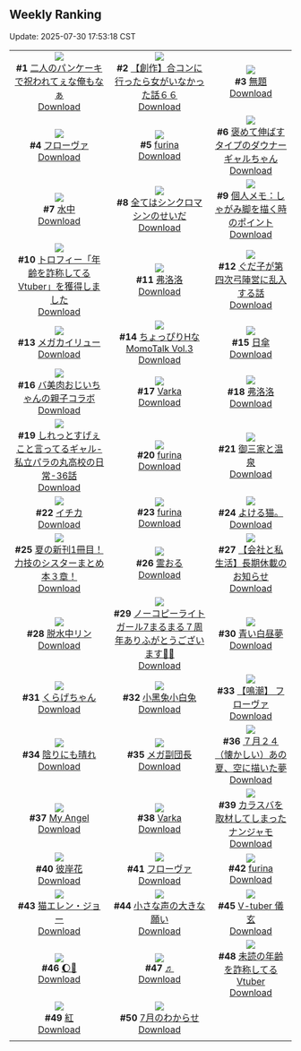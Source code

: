 ## Weekly Ranking
Update: 2025-07-30 17:53:18 CST

|      |      |      |
| :----: | :----: | :----: |
| ![](https://i.pixiv.re/c/240x480/img-master/img/2025/07/23/00/00/24/133004369_p0_master1200.jpg)<br>**#1** [二人のパンケーキで祝われてぇな俺もなぁ](https://www.pixiv.net/artworks/133004369)<br>[Download](https://i.pixiv.re/img-original/img/2025/07/23/00/00/24/133004369_p0.jpg) | ![](https://i.pixiv.re/c/240x480/img-master/img/2025/07/25/00/00/14/133074585_p0_master1200.jpg)<br>**#2** [【創作】合コンに行ったら女がいなかった話６６](https://www.pixiv.net/artworks/133074585)<br>[Download](https://i.pixiv.re/img-original/img/2025/07/25/00/00/14/133074585_p0.png) | ![](https://i.pixiv.re/c/240x480/img-master/img/2025/07/24/00/00/04/133039690_p0_master1200.jpg)<br>**#3** [無題](https://www.pixiv.net/artworks/133039690)<br>[Download](https://i.pixiv.re/img-original/img/2025/07/24/00/00/04/133039690_p0.jpg) |
| ![](https://i.pixiv.re/c/240x480/img-master/img/2025/07/24/20/00/05/133064596_p0_master1200.jpg)<br>**#4** [フローヴァ](https://www.pixiv.net/artworks/133064596)<br>[Download](https://i.pixiv.re/img-original/img/2025/07/24/20/00/05/133064596_p0.png) | ![](https://i.pixiv.re/c/240x480/img-master/img/2025/07/24/00/17/57/133040814_p0_master1200.jpg)<br>**#5** [furina](https://www.pixiv.net/artworks/133040814)<br>[Download](https://i.pixiv.re/img-original/img/2025/07/24/00/17/57/133040814_p0.png) | ![](https://i.pixiv.re/c/240x480/img-master/img/2025/07/23/00/00/11/133004280_p0_master1200.jpg)<br>**#6** [褒めて伸ばすタイプのダウナーギャルちゃん](https://www.pixiv.net/artworks/133004280)<br>[Download](https://i.pixiv.re/img-original/img/2025/07/23/00/00/11/133004280_p0.png) |
| ![](https://i.pixiv.re/c/240x480/img-master/img/2025/07/25/00/00/13/133074580_p0_master1200.jpg)<br>**#7** [水中](https://www.pixiv.net/artworks/133074580)<br>[Download](https://i.pixiv.re/img-original/img/2025/07/25/00/00/13/133074580_p0.jpg) | ![](https://i.pixiv.re/c/240x480/img-master/img/2025/07/23/00/31/04/133005940_p0_master1200.jpg)<br>**#8** [全てはシンクロマシンのせいだ](https://www.pixiv.net/artworks/133005940)<br>[Download](https://i.pixiv.re/img-original/img/2025/07/23/00/31/04/133005940_p0.png) | ![](https://i.pixiv.re/c/240x480/img-master/img/2025/07/24/06/00/03/133047384_p0_master1200.jpg)<br>**#9** [個人メモ：しゃがみ脚を描く時のポイント](https://www.pixiv.net/artworks/133047384)<br>[Download](https://i.pixiv.re/img-original/img/2025/07/24/06/00/03/133047384_p0.jpg) |
| ![](https://i.pixiv.re/c/240x480/img-master/img/2025/07/24/21/27/13/133068053_p0_master1200.jpg)<br>**#10** [トロフィー「年齢を詐称してるVtuber」を獲得しました](https://www.pixiv.net/artworks/133068053)<br>[Download](https://i.pixiv.re/img-original/img/2025/07/24/21/27/13/133068053_p0.jpg) | ![](https://i.pixiv.re/c/240x480/img-master/img/2025/07/24/12/31/44/133054085_p0_master1200.jpg)<br>**#11** [弗洛洛](https://www.pixiv.net/artworks/133054085)<br>[Download](https://i.pixiv.re/img-original/img/2025/07/24/12/31/44/133054085_p0.png) | ![](https://i.pixiv.re/c/240x480/img-master/img/2025/07/23/00/10/35/133005086_p0_master1200.jpg)<br>**#12** [ぐだ子が第四次弓陣営に乱入する話](https://www.pixiv.net/artworks/133005086)<br>[Download](https://i.pixiv.re/img-original/img/2025/07/23/00/10/35/133005086_p0.jpg) |
| ![](https://i.pixiv.re/c/240x480/img-master/img/2025/07/23/03/32/16/133010307_p0_master1200.jpg)<br>**#13** [メガカイリュー](https://www.pixiv.net/artworks/133010307)<br>[Download](https://i.pixiv.re/img-original/img/2025/07/23/03/32/16/133010307_p0.jpg) | ![](https://i.pixiv.re/c/240x480/img-master/img/2025/07/24/00/00/33/133039899_p0_master1200.jpg)<br>**#14** [ちょっぴりHなMomoTalk Vol.3](https://www.pixiv.net/artworks/133039899)<br>[Download](https://i.pixiv.re/img-original/img/2025/07/24/00/00/33/133039899_p0.jpg) | ![](https://i.pixiv.re/c/240x480/img-master/img/2025/07/24/21/57/25/133069272_p0_master1200.jpg)<br>**#15** [日傘](https://www.pixiv.net/artworks/133069272)<br>[Download](https://i.pixiv.re/img-original/img/2025/07/24/21/57/25/133069272_p0.jpg) |
| ![](https://i.pixiv.re/c/240x480/img-master/img/2025/07/23/00/01/23/133004577_p0_master1200.jpg)<br>**#16** [バ美肉おじいちゃんの親子コラボ](https://www.pixiv.net/artworks/133004577)<br>[Download](https://i.pixiv.re/img-original/img/2025/07/23/00/01/23/133004577_p0.jpg) | ![](https://i.pixiv.re/c/240x480/img-master/img/2025/07/24/14/19/06/133056034_p0_master1200.jpg)<br>**#17** [Varka](https://www.pixiv.net/artworks/133056034)<br>[Download](https://i.pixiv.re/img-original/img/2025/07/24/14/19/06/133056034_p0.jpg) | ![](https://i.pixiv.re/c/240x480/img-master/img/2025/07/24/13/07/24/133054821_p0_master1200.jpg)<br>**#18** [弗洛洛](https://www.pixiv.net/artworks/133054821)<br>[Download](https://i.pixiv.re/img-original/img/2025/07/24/13/07/24/133054821_p0.jpg) |
| ![](https://i.pixiv.re/c/240x480/img-master/img/2025/07/24/10/35/33/133051856_p0_master1200.jpg)<br>**#19** [しれっとすげぇこと言ってるギャル-私立パラの丸高校の日常-36話](https://www.pixiv.net/artworks/133051856)<br>[Download](https://i.pixiv.re/img-original/img/2025/07/24/10/35/33/133051856_p0.jpg) | ![](https://i.pixiv.re/c/240x480/img-master/img/2025/07/24/00/13/47/133040652_p0_master1200.jpg)<br>**#20** [furina](https://www.pixiv.net/artworks/133040652)<br>[Download](https://i.pixiv.re/img-original/img/2025/07/24/00/13/47/133040652_p0.png) | ![](https://i.pixiv.re/c/240x480/img-master/img/2025/07/24/00/00/01/133039663_p0_master1200.jpg)<br>**#21** [御三家と温泉](https://www.pixiv.net/artworks/133039663)<br>[Download](https://i.pixiv.re/img-original/img/2025/07/24/00/00/01/133039663_p0.png) |
| ![](https://i.pixiv.re/c/240x480/img-master/img/2025/07/23/00/00/11/133004275_p0_master1200.jpg)<br>**#22** [イチカ](https://www.pixiv.net/artworks/133004275)<br>[Download](https://i.pixiv.re/img-original/img/2025/07/23/00/00/11/133004275_p0.jpg) | ![](https://i.pixiv.re/c/240x480/img-master/img/2025/07/24/00/20/13/133040905_p0_master1200.jpg)<br>**#23** [furina](https://www.pixiv.net/artworks/133040905)<br>[Download](https://i.pixiv.re/img-original/img/2025/07/24/00/20/13/133040905_p0.jpg) | ![](https://i.pixiv.re/c/240x480/img-master/img/2025/07/24/03/00/01/133045050_p0_master1200.jpg)<br>**#24** [よける猫。](https://www.pixiv.net/artworks/133045050)<br>[Download](https://i.pixiv.re/img-original/img/2025/07/24/03/00/01/133045050_p0.jpg) |
| ![](https://i.pixiv.re/c/240x480/img-master/img/2025/07/24/19/17/15/133063256_p0_master1200.jpg)<br>**#25** [夏の新刊1冊目！力技のシスターまとめ本３章！](https://www.pixiv.net/artworks/133063256)<br>[Download](https://i.pixiv.re/img-original/img/2025/07/24/19/17/15/133063256_p0.jpg) | ![](https://i.pixiv.re/c/240x480/img-master/img/2025/07/24/07/09/48/133048497_p0_master1200.jpg)<br>**#26** [霊おる](https://www.pixiv.net/artworks/133048497)<br>[Download](https://i.pixiv.re/img-original/img/2025/07/24/07/09/48/133048497_p0.jpg) | ![](https://i.pixiv.re/c/240x480/img-master/img/2025/07/25/12/00/06/133088242_p0_master1200.jpg)<br>**#27** [【会社と私生活】長期休載のお知らせ](https://www.pixiv.net/artworks/133088242)<br>[Download](https://i.pixiv.re/img-original/img/2025/07/25/12/00/06/133088242_p0.jpg) |
| ![](https://i.pixiv.re/c/240x480/img-master/img/2025/07/24/00/00/10/133039748_p0_master1200.jpg)<br>**#28** [脱水中リン](https://www.pixiv.net/artworks/133039748)<br>[Download](https://i.pixiv.re/img-original/img/2025/07/24/00/00/10/133039748_p0.jpg) | ![](https://i.pixiv.re/c/240x480/img-master/img/2025/07/23/19/25/59/133028609_p0_master1200.jpg)<br>**#29** [ノーコピーライトガール7まるまる７周年ありふがとうございます🙏🙏](https://www.pixiv.net/artworks/133028609)<br>[Download](https://i.pixiv.re/img-original/img/2025/07/23/19/25/59/133028609_p0.jpg) | ![](https://i.pixiv.re/c/240x480/img-master/img/2025/07/25/00/00/07/133074518_p0_master1200.jpg)<br>**#30** [青い白昼夢](https://www.pixiv.net/artworks/133074518)<br>[Download](https://i.pixiv.re/img-original/img/2025/07/25/00/00/07/133074518_p0.png) |
| ![](https://i.pixiv.re/c/240x480/img-master/img/2025/07/23/19/05/36/133027975_p0_master1200.jpg)<br>**#31** [くらげちゃん](https://www.pixiv.net/artworks/133027975)<br>[Download](https://i.pixiv.re/img-original/img/2025/07/23/19/05/36/133027975_p0.png) | ![](https://i.pixiv.re/c/240x480/img-master/img/2025/07/24/00/31/25/133041403_p0_master1200.jpg)<br>**#32** [小黑兔小白兔](https://www.pixiv.net/artworks/133041403)<br>[Download](https://i.pixiv.re/img-original/img/2025/07/24/00/31/25/133041403_p0.jpg) | ![](https://i.pixiv.re/c/240x480/img-master/img/2025/07/24/12/30/42/133054113_p0_master1200.jpg)<br>**#33** [【鳴潮】 フローヴァ](https://www.pixiv.net/artworks/133054113)<br>[Download](https://i.pixiv.re/img-original/img/2025/07/24/12/30/42/133054113_p0.png) |
| ![](https://i.pixiv.re/c/240x480/img-master/img/2025/07/23/00/00/11/133004281_p0_master1200.jpg)<br>**#34** [陰りにも晴れ](https://www.pixiv.net/artworks/133004281)<br>[Download](https://i.pixiv.re/img-original/img/2025/07/23/00/00/11/133004281_p0.jpg) | ![](https://i.pixiv.re/c/240x480/img-master/img/2025/07/24/21/30/16/133068207_p0_master1200.jpg)<br>**#35** [メガ副団長](https://www.pixiv.net/artworks/133068207)<br>[Download](https://i.pixiv.re/img-original/img/2025/07/24/21/30/16/133068207_p0.jpg) | ![](https://i.pixiv.re/c/240x480/img-master/img/2025/07/24/19/18/03/133063269_p0_master1200.jpg)<br>**#36** [７月２４（懐かしい）あの夏、空に描いた夢](https://www.pixiv.net/artworks/133063269)<br>[Download](https://i.pixiv.re/img-original/img/2025/07/24/19/18/03/133063269_p0.jpg) |
| ![](https://i.pixiv.re/c/240x480/img-master/img/2025/07/23/00/00/15/133004311_p0_master1200.jpg)<br>**#37** [My Angel](https://www.pixiv.net/artworks/133004311)<br>[Download](https://i.pixiv.re/img-original/img/2025/07/23/00/00/15/133004311_p0.jpg) | ![](https://i.pixiv.re/c/240x480/img-master/img/2025/07/24/00/01/22/133040053_p0_master1200.jpg)<br>**#38** [Varka](https://www.pixiv.net/artworks/133040053)<br>[Download](https://i.pixiv.re/img-original/img/2025/07/24/00/01/22/133040053_p0.png) | ![](https://i.pixiv.re/c/240x480/img-master/img/2025/07/23/23/21/13/133038099_p0_master1200.jpg)<br>**#39** [カラスバを取材してしまったナンジャモ](https://www.pixiv.net/artworks/133038099)<br>[Download](https://i.pixiv.re/img-original/img/2025/07/23/23/21/13/133038099_p0.jpg) |
| ![](https://i.pixiv.re/c/240x480/img-master/img/2025/07/23/19/33/31/133028869_p0_master1200.jpg)<br>**#40** [彼岸花](https://www.pixiv.net/artworks/133028869)<br>[Download](https://i.pixiv.re/img-original/img/2025/07/23/19/33/31/133028869_p0.png) | ![](https://i.pixiv.re/c/240x480/img-master/img/2025/07/25/00/00/14/133074592_p0_master1200.jpg)<br>**#41** [フローヴァ](https://www.pixiv.net/artworks/133074592)<br>[Download](https://i.pixiv.re/img-original/img/2025/07/25/00/00/14/133074592_p0.jpg) | ![](https://i.pixiv.re/c/240x480/img-master/img/2025/07/24/00/15/02/133040709_p0_master1200.jpg)<br>**#42** [furina](https://www.pixiv.net/artworks/133040709)<br>[Download](https://i.pixiv.re/img-original/img/2025/07/24/00/15/02/133040709_p0.png) |
| ![](https://i.pixiv.re/c/240x480/img-master/img/2025/07/24/00/00/02/133039672_p0_master1200.jpg)<br>**#43** [猫エレン・ジョー](https://www.pixiv.net/artworks/133039672)<br>[Download](https://i.pixiv.re/img-original/img/2025/07/24/00/00/02/133039672_p0.png) | ![](https://i.pixiv.re/c/240x480/img-master/img/2025/07/23/21/53/26/133034444_p0_master1200.jpg)<br>**#44** [小さな声の大きな願い](https://www.pixiv.net/artworks/133034444)<br>[Download](https://i.pixiv.re/img-original/img/2025/07/23/21/53/26/133034444_p0.jpg) | ![](https://i.pixiv.re/c/240x480/img-master/img/2025/07/24/21/45/10/133068793_p0_master1200.jpg)<br>**#45** [V-tuber 儀玄](https://www.pixiv.net/artworks/133068793)<br>[Download](https://i.pixiv.re/img-original/img/2025/07/24/21/45/10/133068793_p0.png) |
| ![](https://i.pixiv.re/c/240x480/img-master/img/2025/07/24/00/00/02/133039674_p0_master1200.jpg)<br>**#46** [🌔🦇](https://www.pixiv.net/artworks/133039674)<br>[Download](https://i.pixiv.re/img-original/img/2025/07/24/00/00/02/133039674_p0.jpg) | ![](https://i.pixiv.re/c/240x480/img-master/img/2025/07/25/00/32/53/133076233_p0_master1200.jpg)<br>**#47** [♬](https://www.pixiv.net/artworks/133076233)<br>[Download](https://i.pixiv.re/img-original/img/2025/07/25/00/32/53/133076233_p0.jpg) | ![](https://i.pixiv.re/c/240x480/img-master/img/2025/07/23/21/02/03/133032394_p0_master1200.jpg)<br>**#48** [未読の年齢を詐称してるVtuber](https://www.pixiv.net/artworks/133032394)<br>[Download](https://i.pixiv.re/img-original/img/2025/07/23/21/02/03/133032394_p0.png) |
| ![](https://i.pixiv.re/c/240x480/img-master/img/2025/07/23/00/00/12/133004291_p0_master1200.jpg)<br>**#49** [紅](https://www.pixiv.net/artworks/133004291)<br>[Download](https://i.pixiv.re/img-original/img/2025/07/23/00/00/12/133004291_p0.png) | ![](https://i.pixiv.re/c/240x480/img-master/img/2025/07/24/22/35/51/133071067_p0_master1200.jpg)<br>**#50** [7月のわからせ](https://www.pixiv.net/artworks/133071067)<br>[Download](https://i.pixiv.re/img-original/img/2025/07/24/22/35/51/133071067_p0.jpg) |
|      |
